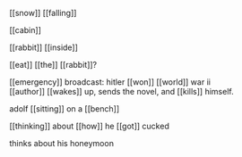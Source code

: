 [[snow]] [[falling]]  
  
[[cabin]]  
  
[[rabbit]] [[inside]]  
  
  
[[eat]] [[the]] [[rabbit]]?  
  
  
[[emergency]] broadcast: hitler [[won]] [[world]] war ii  
[[author]] [[wakes]] up, sends the novel, and [[kills]] himself.  
  
  
adolf [[sitting]] on a [[bench]]  
  
  
[[thinking]] about [[how]] he [[got]] cucked  
  
  
thinks about his honeymoon